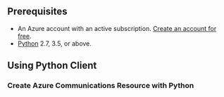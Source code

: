 ## Prerequisites

- An Azure account with an active subscription. [Create an account for free](https://azure.microsoft.com/free/dotnet/).
- [Python](https://www.python.org/downloads/) 2.7, 3.5, or above.

## Using Python Client

### Create Azure Communications Resource with Python